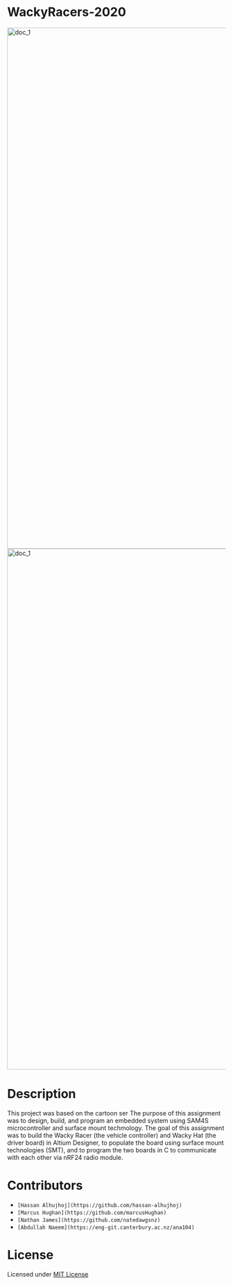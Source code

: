WackyRacers-2020
================
<img src="wiki/main1.png" alt="doc_1" width="1200"/>
<img src="wiki/main2.png" alt="doc_1" width="1200"/>

Description
===========
This project was based on the cartoon ser
The purpose of this assignment was to design, build, and program an embedded system using SAM4S microcontroller and surface mount techmology. The goal of this assignment was
to build the Wacky Racer (the vehicle controller) and Wacky Hat (the driver board) in Altium Designer, to populate the board using surface mount technologies (SMT), and to
program the two boards in C to communicate with each other via nRF24 radio module.

Contributors
============
* `[Hassan Alhujhoj](https://github.com/hassan-alhujhoj)`
* `[Marcus Hughan](https://github.com/marcusHughan)`
* `[Nathan James](https://github.com/natedawgsnz)`
* `[Abdullah Naeem](https://eng-git.canterbury.ac.nz/ana104)`

License
=======
Licensed under [MIT License](LICENSE)
